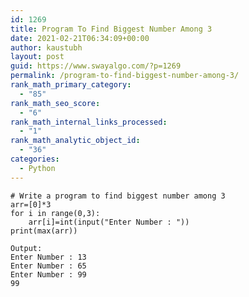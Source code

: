 ```yaml
---
id: 1269
title: Program To Find Biggest Number Among 3
date: 2021-02-21T06:34:09+00:00
author: kaustubh
layout: post
guid: https://www.swayalgo.com/?p=1269
permalink: /program-to-find-biggest-number-among-3/
rank_math_primary_category:
  - "85"
rank_math_seo_score:
  - "6"
rank_math_internal_links_processed:
  - "1"
rank_math_analytic_object_id:
  - "36"
categories:
  - Python
---
```

<pre class="wp-block-code"><code># Write a program to find biggest number among 3
arr=&#91;0]*3
for i in range(0,3):
    arr&#91;i]=int(input("Enter Number : "))
print(max(arr))</code></pre>

<pre class="wp-block-code"><code>Output:
Enter Number : 13
Enter Number : 65
Enter Number : 99
99</code></pre>
